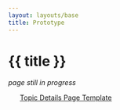 ```yaml
---
layout: layouts/base
title: Prototype
---
```

<div class="grid-container">

# {{ title }}

_page still in progress_

<ul>
  <a href="/library/prototype/landing">Topic Details Page Template</a>
</ul>

</div>